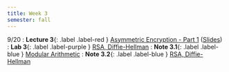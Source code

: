 ```yaml
---
title: Week 3
semester: fall
---
```


9/20
: **Lecture 3**{: .label .label-red } [Asymmetric Encryption - Part 1](https://drive.google.com/file/d/1PtSJcgJQGTWMqjtEEL-hCdvBEt6dOH1u/view?usp=sharing)  ([Slides](https://docs.google.com/presentation/d/1WwRoPtUePj5WT_yNoQpIh1_2lKMzvXacef1AEy5XhqM/edit?usp=sharing))
: **Lab 3**{: .label .label-purple } [RSA, Diffie-Hellman](https://datahub.berkeley.edu/hub/user-redirect/git-pull?repo=https%3A%2F%2Fgithub.com%2FCodebreakingAtCal%2FCodebreakingLabsFa22&urlpath=tree%2FCodebreakingLabsFa22%2FLab3%2Flab03.ipynb&branch=main)
: **Note 3.1**{: .label .label-blue } [Modular Arithmetic](https://codebreakingatcal.org/assets/notes/fa22/note3_1.pdf)
: **Note 3.2**{: .label .label-blue } [RSA, Diffie-Hellman](https://codebreakingatcal.org/assets/notes/fa22/note3_2.pdf)
